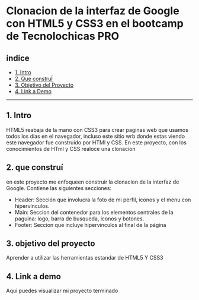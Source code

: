 # Clonacion de la interfaz de Google con HTML5 y CSS3 en el bootcamp de Tecnolochicas PRO

## **indice**

* [1. Intro](https://github.com/alondra-gomex/clonacion-google/edit/main/README.md#1-intro)
* [2. Que construÍ](https://github.com/alondra-gomex/clonacion-google/edit/main/README.md#2-que-constru%C3%AD)
* [3. Objetivo del Proyecto](https://github.com/alondra-gomex/clonacion-google/edit/main/README.md#3-objetivo-del-proyecto)
* [4. Link a Demo](https://github.com/alondra-gomex/clonacion-google/edit/main/README.md#4-link-a-demo)
****
## 1. Intro
HTML5 reabaja de la mano con CSS3 para crear paginas web que usamos todos los dias en el navegador, incluso este sitio wrb donde estas viendo este navegador fue construido por HTMl y CSS. En este proyecto, con los conocimientos de HTml y CSS realoce una clonacion

## 2. que construí
en este proyecto me enfoqueen construir la clonacion de la interfaz de Google.
Contiene las siguientes secciones:

* Header: Sección que involucra la foto de mi perfil, iconos y el menu con hipervínculos.
* Main: Seccion del contenedor para los elementos centrales de la paguina: logo, barra de busqueda, iconos y botones.
* Footer: Seccion que incluye hipervinculos al final de la página

## 3. objetivo del proyecto
Aprender a utilizar las herramientas estandar de HTML5 Y CSS3

## 4. Link a demo
Aqui puedes visualizar mi proyecto terminado
